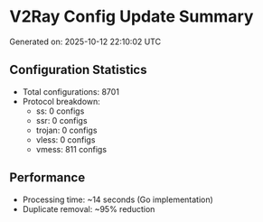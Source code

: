 # V2Ray Config Update Summary
Generated on: 2025-10-12 22:10:02 UTC

## Configuration Statistics
- Total configurations: 8701
- Protocol breakdown:
  - ss: 0 configs
  - ssr: 0 configs
  - trojan: 0 configs
  - vless: 0 configs
  - vmess: 811 configs

## Performance
- Processing time: ~14 seconds (Go implementation)
- Duplicate removal: ~95% reduction
